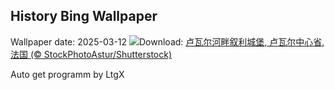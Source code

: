 ## History Bing Wallpaper
Wallpaper date: 2025-03-12
![](https://www.bing.com/th?id=OHR.ChateauLoire_ZH-CN5040147638_UHD.jpg&w=1000)Download: [卢瓦尔河畔叙利城堡, 卢瓦尔中心省, 法国 (© StockPhotoAstur/Shutterstock)](https://www.bing.com/th?id=OHR.ChateauLoire_ZH-CN5040147638_UHD.jpg)

Auto get programm by LtgX
